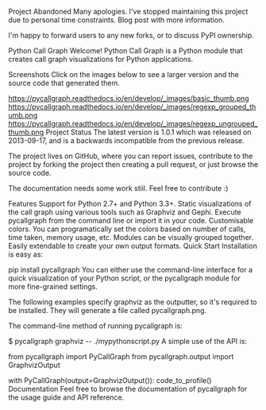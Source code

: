 Project Abandoned
Many apologies. I've stopped maintaining this project due to personal time constraints. Blog post with more information.

I'm happy to forward users to any new forks, or to discuss PyPI ownership.

Python Call Graph
Welcome! Python Call Graph is a Python module that creates call graph visualizations for Python applications.

      
Screenshots
Click on the images below to see a larger version and the source code that generated them.

https://pycallgraph.readthedocs.io/en/develop/_images/basic_thumb.png https://pycallgraph.readthedocs.io/en/develop/_images/regexp_grouped_thumb.png https://pycallgraph.readthedocs.io/en/develop/_images/regexp_ungrouped_thumb.png
Project Status
The latest version is 1.0.1 which was released on 2013-09-17, and is a backwards incompatible from the previous release.

The project lives on GitHub, where you can report issues, contribute to the project by forking the project then creating a pull request, or just browse the source code.

The documentation needs some work stiil. Feel free to contribute :)

Features
Support for Python 2.7+ and Python 3.3+.
Static visualizations of the call graph using various tools such as Graphviz and Gephi.
Execute pycallgraph from the command line or import it in your code.
Customisable colors. You can programatically set the colors based on number of calls, time taken, memory usage, etc.
Modules can be visually grouped together.
Easily extendable to create your own output formats.
Quick Start
Installation is easy as:

pip install pycallgraph
You can either use the command-line interface for a quick visualization of your Python script, or the pycallgraph module for more fine-grained settings.

The following examples specify graphviz as the outputter, so it's required to be installed. They will generate a file called pycallgraph.png.

The command-line method of running pycallgraph is:

$ pycallgraph graphviz -- ./mypythonscript.py
A simple use of the API is:

from pycallgraph import PyCallGraph
from pycallgraph.output import GraphvizOutput

with PyCallGraph(output=GraphvizOutput()):
    code_to_profile()
Documentation
Feel free to browse the documentation of pycallgraph for the usage guide and API reference.